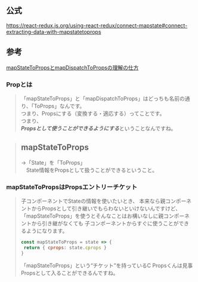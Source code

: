 ## 公式
https://react-redux.js.org/using-react-redux/connect-mapstate#connect-extracting-data-with-mapstatetoprops

## 参考
[mapStateToPropsとmapDispatchToPropsの理解の仕方](https://ocws.jp/blog/post1866/)

### Propとは
>「mapStateToProps」と「mapDispatchToProps」はどっちも名前の通り、「ToProps」なんです。  
>つまり、Propsにする（変換する・適応する）ってことです。  
>つまり、  
>***Propsとして使うことができるようにする***ということなんですね。  

> ## mapStateToProps  
> →「State」を「ToProps」  
> 　State情報をPropsとして扱うことができるということ。  

### mapStateToPropsはPropsエントリーチケット
> 子コンポーネントでStateの情報を使いたいとき、
> 本来なら親コンポーネントからPropsとして引き継いでもらわないといけないんですけど、
> 「mapStateToProps」を使うとそんなことはお構いなしに親コンポーネントから引き継がなくても
> 子コンポーネントからすぐに使うことができるようになります。
> ``` jsx
> const mapStateToProps = state => {
>  return { cprops: state.cprops }
> }
> ```
> 「mapStateToProps」という“チケット”を持っているC Propsくんは見事Propsとして入ることができるんですね。
